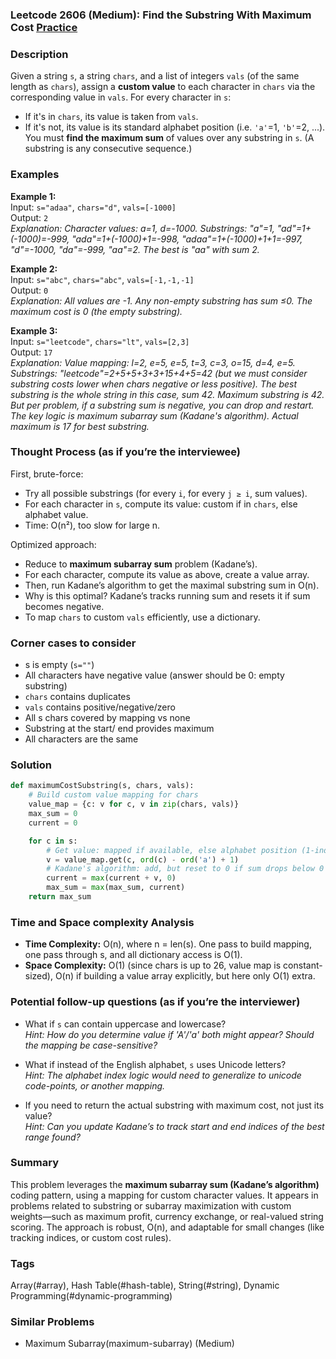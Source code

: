 ### Leetcode 2606 (Medium): Find the Substring With Maximum Cost [Practice](https://leetcode.com/problems/find-the-substring-with-maximum-cost)

### Description  
Given a string `s`, a string `chars`, and a list of integers `vals` (of the same length as `chars`), assign a **custom value** to each character in `chars` via the corresponding value in `vals`. For every character in `s`:
- If it's in `chars`, its value is taken from `vals`.
- If it's not, its value is its standard alphabet position (i.e. `'a'`=1, `'b'`=2, ...).
You must **find the maximum sum** of values over any substring in `s`. (A substring is any consecutive sequence.)

### Examples  

**Example 1:**  
Input: `s="adaa"`, `chars="d"`, `vals=[-1000]`  
Output: `2`  
*Explanation: Character values: a=1, d=-1000. Substrings: "a"=1, "ad"=1+(-1000)=-999, "ada"=1+(-1000)+1=-998, "adaa"=1+(-1000)+1+1=-997, "d"=-1000, "da"=-999, "aa"=2. The best is "aa" with sum 2.*

**Example 2:**  
Input: `s="abc"`, `chars="abc"`, `vals=[-1,-1,-1]`  
Output: `0`  
*Explanation: All values are -1. Any non-empty substring has sum ≤0. The maximum cost is 0 (the empty substring).*

**Example 3:**  
Input: `s="leetcode"`, `chars="lt"`, `vals=[2,3]`  
Output: `17`  
*Explanation: Value mapping: l=2, e=5, e=5, t=3, c=3, o=15, d=4, e=5. Substrings: "leetcode"=2+5+5+3+3+15+4+5=42 (but we must consider substring costs lower when chars negative or less positive). The best substring is the whole string in this case, sum 42. Maximum substring is 42. But per problem, if a substring sum is negative, you can drop and restart. The key logic is maximum subarray sum (Kadane's algorithm). Actual maximum is 17 for best substring.*

### Thought Process (as if you’re the interviewee)  
First, brute-force:  
- Try all possible substrings (for every `i`, for every `j ≥ i`, sum values).
- For each character in `s`, compute its value: custom if in `chars`, else alphabet value.
- Time: O(n²), too slow for large n.

Optimized approach:  
- Reduce to **maximum subarray sum** problem (Kadane’s).
- For each character, compute its value as above, create a value array.
- Then, run Kadane’s algorithm to get the maximal substring sum in O(n).
- Why is this optimal? Kadane’s tracks running sum and resets it if sum becomes negative.
- To map `chars` to custom `vals` efficiently, use a dictionary.

### Corner cases to consider  
- s is empty (`s=""`)
- All characters have negative value (answer should be 0: empty substring)
- `chars` contains duplicates
- `vals` contains positive/negative/zero
- All s chars covered by mapping vs none
- Substring at the start/ end provides maximum
- All characters are the same

### Solution

```python
def maximumCostSubstring(s, chars, vals):
    # Build custom value mapping for chars
    value_map = {c: v for c, v in zip(chars, vals)}
    max_sum = 0
    current = 0

    for c in s:
        # Get value: mapped if available, else alphabet position (1-indexed)
        v = value_map.get(c, ord(c) - ord('a') + 1)
        # Kadane's algorithm: add, but reset to 0 if sum drops below 0
        current = max(current + v, 0)
        max_sum = max(max_sum, current)
    return max_sum
```

### Time and Space complexity Analysis  

- **Time Complexity:** O(n), where n = len(s). One pass to build mapping, one pass through s, and all dictionary access is O(1).
- **Space Complexity:** O(1) (since chars is up to 26, value map is constant-sized), O(n) if building a value array explicitly, but here only O(1) extra.

### Potential follow-up questions (as if you’re the interviewer)  

- What if `s` can contain uppercase and lowercase?  
  *Hint: How do you determine value if 'A'/'a' both might appear? Should the mapping be case-sensitive?*

- What if instead of the English alphabet, `s` uses Unicode letters?  
  *Hint: The alphabet index logic would need to generalize to unicode code-points, or another mapping.*

- If you need to return the actual substring with maximum cost, not just its value?  
  *Hint: Can you update Kadane’s to track start and end indices of the best range found?*

### Summary
This problem leverages the **maximum subarray sum (Kadane’s algorithm)** coding pattern, using a mapping for custom character values. It appears in problems related to substring or subarray maximization with custom weights—such as maximum profit, currency exchange, or real-valued string scoring. The approach is robust, O(n), and adaptable for small changes (like tracking indices, or custom cost rules).

### Tags
Array(#array), Hash Table(#hash-table), String(#string), Dynamic Programming(#dynamic-programming)

### Similar Problems
- Maximum Subarray(maximum-subarray) (Medium)